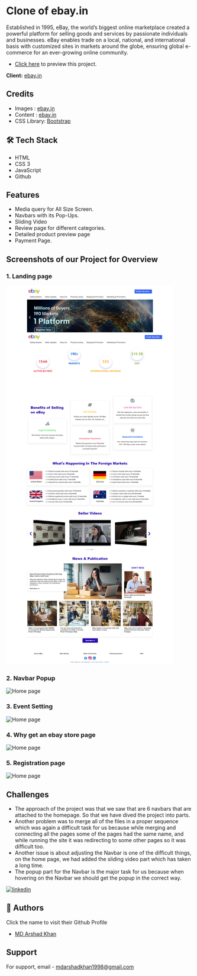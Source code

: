 # Clone of ebay.in

Established in 1995, eBay, the world’s biggest online marketplace created a powerful platform for selling goods and services by passionate individuals and businesses. eBay enables trade on a local, national, and international basis with customized sites in markets around the globe, ensuring global e-commerce for an ever-growing online community.

- [Click here](https://ebay-clone-by-arshad-khan.netlify.app/) to preview this project.

**Client:** [ebay.in](https://sellglobal.ebay.in/seller-center/) 

## Credits

- Images : [ebay.in](https://sellglobal.ebay.in/seller-center/)
- Content : [ebay.in](https://sellglobal.ebay.in/seller-center/)
- CSS Library: [Bootstrap](https://getbootstrap.com/) 

## 🛠 Tech Stack
- HTML 
- CSS 3
- JavaScript
- Github

## Features
- Media query for All Size Screen.
- Navbars with its Pop-Ups.
- Sliding Video
- Review page for different categories.
- Detailed product preview page
- Payment Page.

## Screenshots of our Project for Overview

### 1. Landing page

![Home page](./ebayHome.png)

### 2. Navbar Popup

![Home page](https://miro.medium.com/max/875/1*t1tr_CQ6JV7w7cwNQohhnA.jpeg)

### 3. Event Setting

![Home page](https://miro.medium.com/max/875/1*pGVzotl1uyVXm1PQBird4A.jpeg)

### 4. Why get an ebay store page

![Home page]([./ebayHome.png](https://miro.medium.com/max/875/1*sLFqeVl2Hxo1qzPpG8jE5Q.jpeg))

### 5. Registration page

![Home page]([./ebayHome.png](https://miro.medium.com/max/875/1*whvE5bRYtrXgVLLGqNaCww.jpeg))



## Challenges
- The approach of the project was that we saw that are 6 navbars that are attached to the homepage. So that we have dived the project into parts.
- Another problem was to merge all of the files in a proper sequence which was again a difficult task for us because while merging and connecting all the pages some of the pages had the same name, and while running the site it was redirecting to some other pages so it was difficult too.
- Another issue is about adjusting the Navbar is one of the difficult things, on the home page, we had added the sliding video part which has taken a long time.
- The popup part for the Navbar is the major task for us because when hovering on the Navbar we should get the popup in the correct way.

[![linkedin](https://img.shields.io/badge/linkedin-0A66C2?style=for-the-badge&logo=linkedin&logoColor=white)](https://www.linkedin.com/in/md-arshad-khan-350206154/)


## 🔗 Authors
Click the name to visit their Github Profile
- [MD Arshad Khan](https://github.com/mdarshadkhan1998)

## Support

For support, email - [mdarshadkhan1998@gmail.com](mdarshadkhan1998@gmail.com)
